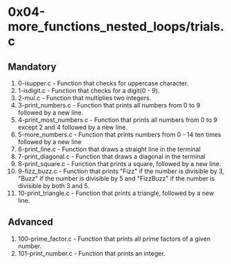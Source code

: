 # 0x04-more_functions_nested_loops/trials.c

## Mandatory

1. 0-isupper.c - Function that checks for uppercase character.
2. 1-isdigit.c - Function that checks for a digit(0 - 9).
3. 2-mul.c - Function that multiplies two integers.
4. 3-print_numbers.c - Function that prints all numbers from 0 to 9 followed by a new line.
5. 4-print_most_numbers.c - Function that prints all numbers from 0 to 9 except 2 and 4 followed by a new line.
6. 5-more_numbers.c - Function that prints numbers from 0 - 14 ten times followed by a new line
7. 6-print_line.c - Function that draws a straight line in the terminal
8. 7-print_diagonal.c - Function that draws a diagonal in the terminal
9. 8-print_square.c - Function that prints a square, followed by a new line.
10. 9-fizz_buzz.c - Function that prints "Fizz" if the number is divisible by 3, "Buzz" if the number is divisible by 5 and "FizzBuzz" if the number is divisible by both 3 and 5.
11. 10-print_triangle.c - Function that prints a triangle, followed by a new line.

## Advanced

1. 100-prime_factor.c - Function that prints all prime factors of a given number.
2. 101-print_number.c - Function that prints an integer.
